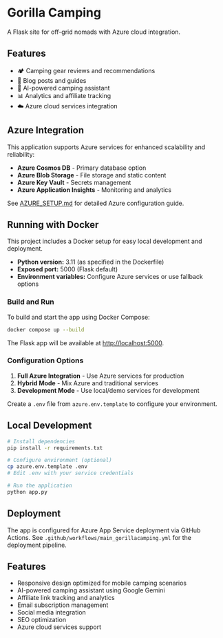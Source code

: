 # Gorilla Camping
A Flask site for off-grid nomads with Azure cloud integration.

## Features
- 🏕️ Camping gear reviews and recommendations
- 📝 Blog posts and guides  
- 🤖 AI-powered camping assistant
- 📊 Analytics and affiliate tracking
- ☁️ Azure cloud services integration

## Azure Integration
This application supports Azure services for enhanced scalability and reliability:
- **Azure Cosmos DB** - Primary database option
- **Azure Blob Storage** - File storage and static content
- **Azure Key Vault** - Secrets management
- **Azure Application Insights** - Monitoring and analytics

See [AZURE_SETUP.md](AZURE_SETUP.md) for detailed Azure configuration guide.

## Running with Docker

This project includes a Docker setup for easy local development and deployment.

- **Python version:** 3.11 (as specified in the Dockerfile)
- **Exposed port:** 5000 (Flask default)
- **Environment variables:** Configure Azure services or use fallback options

### Build and Run

To build and start the app using Docker Compose:

```sh
docker compose up --build
```

The Flask app will be available at [http://localhost:5000](http://localhost:5000).

### Configuration Options

1. **Full Azure Integration** - Use Azure services for production
2. **Hybrid Mode** - Mix Azure and traditional services  
3. **Development Mode** - Use local/demo services for development

Create a `.env` file from `azure.env.template` to configure your environment.

## Local Development

```bash
# Install dependencies
pip install -r requirements.txt

# Configure environment (optional)
cp azure.env.template .env
# Edit .env with your service credentials

# Run the application
python app.py
```

## Deployment

The app is configured for Azure App Service deployment via GitHub Actions.
See `.github/workflows/main_gorillacamping.yml` for the deployment pipeline.

## Features

- Responsive design optimized for mobile camping scenarios
- AI-powered camping assistant using Google Gemini
- Affiliate link tracking and analytics
- Email subscription management
- Social media integration
- SEO optimization
- Azure cloud services support
